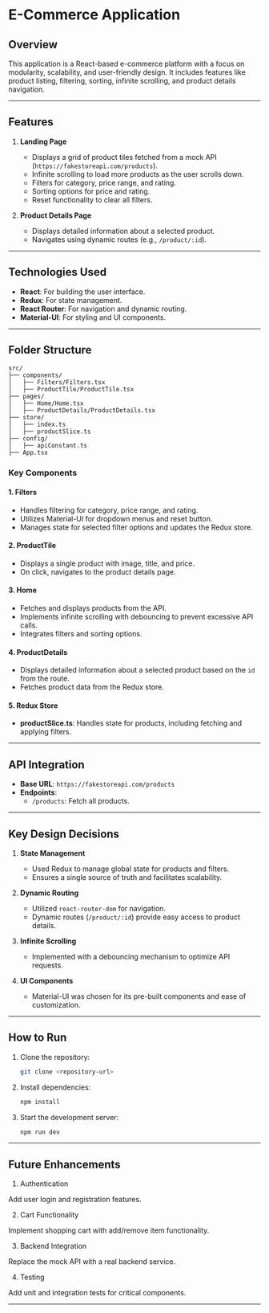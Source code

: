 # E-Commerce Application

## Overview

This application is a React-based e-commerce platform with a focus on modularity, scalability, and user-friendly design. It includes features like product listing, filtering, sorting, infinite scrolling, and product details navigation.

---

## Features

1. **Landing Page**

   - Displays a grid of product tiles fetched from a mock API (`https://fakestoreapi.com/products`).
   - Infinite scrolling to load more products as the user scrolls down.
   - Filters for category, price range, and rating.
   - Sorting options for price and rating.
   - Reset functionality to clear all filters.

2. **Product Details Page**
   - Displays detailed information about a selected product.
   - Navigates using dynamic routes (e.g., `/product/:id`).

---

## Technologies Used

- **React**: For building the user interface.
- **Redux**: For state management.
- **React Router**: For navigation and dynamic routing.
- **Material-UI**: For styling and UI components.

---

## Folder Structure

```
src/
├── components/
│   ├── Filters/Filters.tsx
│   ├── ProductTile/ProductTile.tsx
├── pages/
│   ├── Home/Home.tsx
│   ├── ProductDetails/ProductDetails.tsx
├── store/
│   ├── index.ts
│   ├── productSlice.ts
├── config/
│   ├── apiConstant.ts
├── App.tsx
```

### Key Components

#### 1. **Filters**

- Handles filtering for category, price range, and rating.
- Utilizes Material-UI for dropdown menus and reset button.
- Manages state for selected filter options and updates the Redux store.

#### 2. **ProductTile**

- Displays a single product with image, title, and price.
- On click, navigates to the product details page.

#### 3. **Home**

- Fetches and displays products from the API.
- Implements infinite scrolling with debouncing to prevent excessive API calls.
- Integrates filters and sorting options.

#### 4. **ProductDetails**

- Displays detailed information about a selected product based on the `id` from the route.
- Fetches product data from the Redux store.

#### 5. **Redux Store**

- **productSlice.ts**: Handles state for products, including fetching and applying filters.

---

## API Integration

- **Base URL**: `https://fakestoreapi.com/products`
- **Endpoints**:
  - `/products`: Fetch all products.

---

## Key Design Decisions

1. **State Management**

   - Used Redux to manage global state for products and filters.
   - Ensures a single source of truth and facilitates scalability.

2. **Dynamic Routing**

   - Utilized `react-router-dom` for navigation.
   - Dynamic routes (`/product/:id`) provide easy access to product details.

3. **Infinite Scrolling**

   - Implemented with a debouncing mechanism to optimize API requests.

4. **UI Components**
   - Material-UI was chosen for its pre-built components and ease of customization.

---

## How to Run

1. Clone the repository:

   ```bash
   git clone <repository-url>
   ```

2. Install dependencies:

   ```bash
   npm install
   ```

3. Start the development server:
   ```bash
   npm run dev
   ```

---

## Future Enhancements

1. Authentication

Add user login and registration features.

2. Cart Functionality

Implement shopping cart with add/remove item functionality.

3. Backend Integration

Replace the mock API with a real backend service.

4. Testing

Add unit and integration tests for critical components.

---
